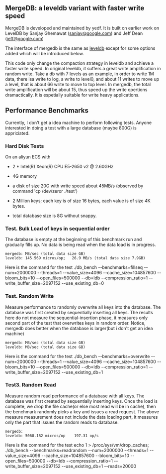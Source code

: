 ## MergeDB: a leveldb variant with faster write speed

MergeDB is developed and maintained by yedf.
It is built on earlier work on LevelDB by Sanjay Ghemawat (sanjay@google.com)
and Jeff Dean (jeff@google.com)

The interface of mergedb is the same as [leveldb](https://github.com/google/leveldb)
except for some options added which will be introduced below.

This code only change the compaction strategy in leveldb and achieve a faster write speed. In original leveldb, it suffers a great write amplification in random write. Take a db with 7 levels as an example, in order to write 1M data, there isa write to log, a write to level0, and about 11 writes to move up a level, that is about 66 write to move to top level. In mergedb, the total write amplification will be about 15, thus speed up the write opertions dramactically. It is espetially suitable for write heavy applications.

## Performance Benchmarks

Currently, I don't get a idea machine to perform following tests. Anyone interested in doing a test with a large database (maybe 800G) is appriciated.

### Hard Disk Tests

On an aliyun ECS with

  * 2 * Intel(R) Xeon(R) CPU E5-2650 v2 @ 2.60GHz
  * 4G memory
  * a disk of size 20G with write speed about 45MB/s (observed by command 'cp /dev/zeror ./test')

  * 2 Million keys; each key is of size 16 bytes, each value is of size 4K bytes.
  * total database size is 8G without snappy.

### Test. Bulk Load of keys in sequential order
The database is empty at the beginning of this benchmark run and gradually fills up. No data is being read when the data load is in progress.

    mergedb: MB/sec (total data size GB)
    leveldb: 145.569 micros/op;   26.9 MB/s (total data size 7.9GB)

Here is the command for the test
    ./db_bench --benchmarks=fillseq --num=2000000 --threads=1 --value_size=4096 --cache_size=104857600 --bloom_bits=10 --open_files=500000 --db=ldb --compression_ratio=1 --write_buffer_size=2097152 --use_existing_db=0

### Test. Random Write
Measure performance to randomly overwrite all keys into the database. The database was first created by sequentially inserting all keys. The results here do not measure the sequential-insertion phase, it measures only second part of the test that overwrites keys in random order. 
Notice, mergedb does better when the database is larger(but i don't get an idea machine)

    mergedb: MB/sec (total data size GB)
    leveldb: MB/sec (total data size GB)

Here is the command for the test
    ./db_bench --benchmarks=overwrite --num=2000000 --threads=1 --value_size=4096 --cache_size=104857600 --bloom_bits=10 --open_files=500000 --db=ldb --compression_ratio=1 --write_buffer_size=2097152 --use_existing_db=1
    
### Test3. Random Read
Measure random read performance of a database with all keys. The database was first created by sequentially inserting keys. Once the load is complete, we drop the file cache(or else most read will be in cache), then the benchmark randomly picks a key and issues a read request. The above measure measurement does not include the data loading part, it measures only the part that issues the random reads to database. 

    mergedb: 
    leveldb: 5068.182 micros/op    197.31 op/s

Here is the command for the test
    echo 1 > /proc/sys/vm/drop_caches; ./db_bench --benchmarks=readrandom --num=2000000 --threads=1 --value_size=4096 --cache_size=104857600 --bloom_bits=10 --open_files=500000 --db=ldb --compression_ratio=1 --write_buffer_size=2097152 --use_existing_db=1 --reads=20000